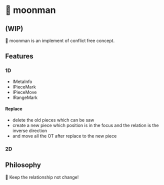 # 🧣 moonman

## (WIP)

🧣 moonman is an implement of conflict free concept.

## Features

### 1D

- IMetaInfo
- IPieceMark
- IPieceMove
- IRangeMark

#### Replace

- delete the old pieces which can be saw
- create a new piece which position is in the focus and the relation is the inverse direction
- and move all the OT after replace to the new piece

### 2D

## Philosophy

🧣 Keep the relationship not change!
